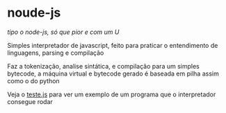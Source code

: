 # noude-js

*tipo o node-js, só que pior e com um U*

Simples interpretador de javascript, feito para praticar o entendimento de linguagens, parsing e compilação

Faz a tokenização, analise sintática, e compilação para um simples bytecode, a máquina virtual e bytecode gerado é baseada em pilha assim como o do python

Veja o [teste.js](./teste.js) para ver um exemplo de um programa que o interpretador consegue rodar
